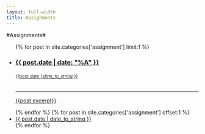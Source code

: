 ```yaml
---
layout: full-width
title: Assignments
---
```

#Assignments#

<ul class="small-block-grid-1 medium-block-grid-1 large-block-grid-1">
    {% for post in site.categories['assignment'] limit:1 %}
  <li><a href="{{site.baseurl}}/{{ post.url }}">
    <div class="panel callout">
        <h3>{{ post.date | date: "%A" }}</h3>
        <h6><small>{{post.date | date_to_string }}</small></h6>
        <hr>
        <p>{{post.excerpt}}</p>
    </div></a></li>
    {% endfor %}
    {% for post in site.categories['assignment'] offset:1 %}
  <li><div class="panel"><a href="{{site.baseurl}}/{{ post.url }}">{{ post.date | date_to_string }}</a></div></li>
    {% endfor %}
</ul>